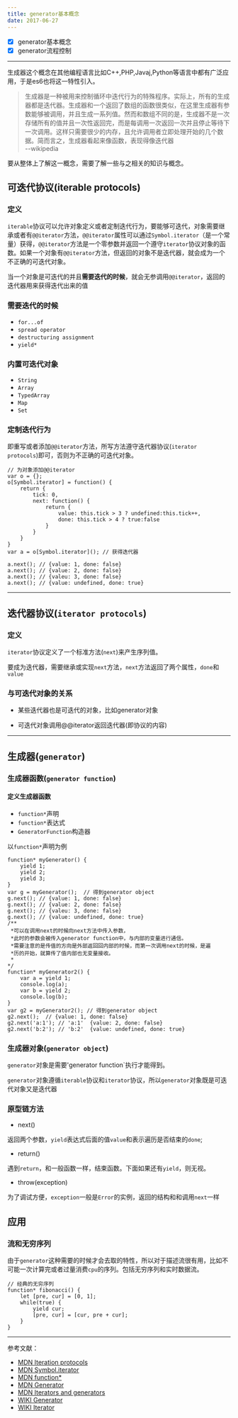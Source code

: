 ```yaml
---
title: generator基本概念
date: 2017-06-27
---
```


- [x] generator基本概念
- [x] generator流程控制
--------
生成器这个概念在其他编程语言比如C++,PHP,Javaj,Python等语言中都有广泛应用，于是es6也将这一特性引入。

<!-- more -->

>生成器是一种被用来控制循环中迭代行为的特殊程序。实际上，所有的生成器都是迭代器。生成器和一个返回了数组的函数很类似，在这里生成器有参数能够被调用，并且生成一系列值。然而和数组不同的是，生成器不是一次存储所有的值并且一次性返回完，而是每调用一次返回一次并且停止等待下一次调用。这样只需要很少的内存，且允许调用者立即处理开始的几个数据。简而言之，生成器看起来像函数，表现得像迭代器    
--wikipedia

要从整体上了解这一概念，需要了解一些与之相关的知识与概念。

## 可迭代协议(iterable protocols)

### 定义

`iterable`协议可以允许对象定义或者定制迭代行为，要能够可迭代，对象需要继承或者有`@@iterator`方法，`@@iterator`属性可以通过`Symbol.iterator`（是一个常量）获得，`@@iterator`方法是一个零参数并返回一个遵守`iterator`协议对象的函数。如果一个对象有`@@iterator`方法，但返回的对象不是迭代器，就会成为一个不正确的可迭代对象。

当一个对象是可迭代的并且**需要迭代的时候**，就会无参调用`@@iterator`，返回的迭代器用来获得迭代出来的值

### 需要迭代的时候

- `for...of`
- `spread operator`
- `destructuring assignment`
- `yield*`

### 内置可迭代对象

- `String`
- `Array`
- `TypedArray`
- `Map`
- `Set`

### 定制迭代行为

即重写或者添加`@@iterator`方法，所写方法遵守迭代器协议(`iterator protocols`)即可，否则为不正确的可迭代对象。
```
// 为对象添加@@iterator
var o = {};
o[Symbol.iterator] = function() {
    return {
        tick: 0,
        next: function() {
            return {
                value: this.tick > 3 ? undefined:this.tick++,
                done: this.tick > 4 ? true:false
            }
        }
    }
}
var a = o[Symbol.iterator](); // 获得迭代器

a.next(); // {value: 1, done: false}
a.next(); // {value: 2, done: false}
a.next(); // {valeu: 3, done: false}
a.next(); // {value: undefined, done: true}
```

---------------

## 迭代器协议(`iterator protocols`)

### 定义

`iterator`协议定义了一个标准方法(`next`)来产生序列值。

要成为迭代器，需要继承或实现`next`方法，`next`方法返回了两个属性，`done`和`value`

### 与可迭代对象的关系

- 某些迭代器也是可迭代的对象，比如generator对象

- 可迭代对象调用@@iterator返回迭代器(即协议的内容)

--------------------

## 生成器(`generator`)

### 生成器函数(`generator function`)

#### 定义生成器函数

- `function*`声明
- `function*`表达式
- `GeneratorFunction`构造器

以`function*`声明为例
```
function* myGenerator() {
    yield 1;
    yield 2;
    yield 3;
}
var g = myGenerator();  // 得到generator object
g.next(); // {value: 1, done: false}
g.next(); // {value: 2, done: false}
g.next(); // {valeu: 3, done: false}
g.next(); // {value: undefined, done: true}
/**
 *可以在调用next的时候向next方法中传入参数，
 *此时的参数会被传入generator function中，与内部的变量进行通信。
 *需要注意的是传值的方向是外部返回回内部的时候，而第一次调用next的时候，是遍
 *历的开始，就算传了值内部也无变量接收。
 *
*/
function* myGenerator2() {
    var a = yield 1;
    console.log(a);
    var b = yield 2;
    console.log(b);
}
var g2 = myGenerator2(); // 得到generator object
g2.next();  // {value: 1, done: false}
g2.next('a:1'); // 'a:1'  {value: 2, done: false} 
g2.next('b:2'); // 'b:2'  {value: undefined, done: true} 
```

### 生成器对象(`generator object`)

`generator`对象是需要'generator function`执行才能得到。

`generator`对象遵循`iterable`协议和`iterator`协议，所以`generator`对象既是可迭代对象又是迭代器

### 原型链方法

- next()

返回两个参数，`yield`表达式后面的值`value`和表示遍历是否结束的`done`;

- return()

遇到`return`，和一般函数一样，结束函数。下面如果还有`yield`，则无视。

- throw(exception)

为了调试方便，`exception`一般是`Error`的实例，返回的结构和和调用`next`一样


## 应用

### 流和无穷序列

由于`generator`这种需要的时候才会去取的特性，所以对于描述流很有用，比如不可能一次计算完或者过量消费`cpu`的序列。包括无穷序列和实时数据流。

```
// 经典的无穷序列
function* fibonacci() {
    let [pre, cur] = [0, 1];
    while(true) {
        yield cur;
        [pre, cur] = [cur, pre + cur];
    }
}
```
---------------------

参考文献：
- [MDN Iteration protocols](https://developer.mozilla.org/en-US/docs/Web/JavaScript/Reference/Iteration_protocols#The_iterator_protocol)
- [MDN Symbol.iterator](https://developer.mozilla.org/en-US/docs/Web/JavaScript/Reference/Global_Objects/Symbol/iterator)
- [MDN function*](https://developer.mozilla.org/en-US/docs/Web/JavaScript/Reference/Statements/function*)
- [MDN Generator](https://developer.mozilla.org/en-US/docs/Web/JavaScript/Reference/Global_Objects/Generator)
- [MDN Iterators and generators](https://developer.mozilla.org/en/docs/Web/JavaScript/Guide/Iterators_and_Generators)
- [WIKI Generator](https://en.wikipedia.org/wiki/Generator_(computer_programming))
- [WIKI Iterator](https://en.wikipedia.org/wiki/Iterator)
